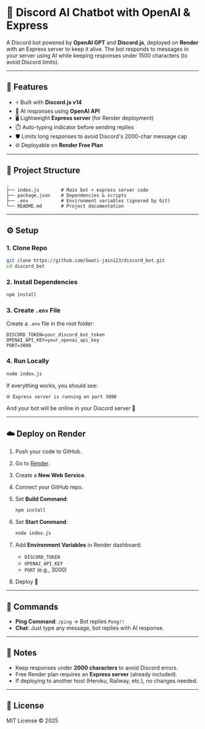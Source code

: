 
# 🤖 Discord AI Chatbot with OpenAI & Express

A Discord bot powered by **OpenAI GPT** and **Discord.js**, deployed on **Render** with an Express server to keep it alive.
The bot responds to messages in your server using AI while keeping responses under 1500 characters (to avoid Discord limits).

---

## 🚀 Features

* ⚡ Built with **Discord.js v14**
* 🧠 AI responses using **OpenAI API**
* 🖥️ Lightweight **Express server** (for Render deployment)
* ⏱️ Auto-typing indicator before sending replies
* 🛡️ Limits long responses to avoid Discord's 2000-char message cap
* 🌐 Deployable on **Render Free Plan**

---

## 📂 Project Structure

```
.
├── index.js        # Main bot + express server code
├── package.json    # Dependencies & scripts
├── .env            # Environment variables (ignored by Git)
└── README.md       # Project documentation
```

---

## ⚙️ Setup

### 1. Clone Repo

```bash
git clone https://github.com/Swati-jain123/discord_bot.git
cd discord_bot
```

### 2. Install Dependencies

```bash
npm install
```

### 3. Create `.env` File

Create a `.env` file in the root folder:

```env
DISCORD_TOKEN=your_discord_bot_token
OPENAI_API_KEY=your_openai_api_key
PORT=3000
```

### 4. Run Locally

```bash
node index.js
```

If everything works, you should see:

```
🌐 Express server is running on port 3000
```

And your bot will be online in your Discord server 🎉

---

## ☁️ Deploy on Render

1. Push your code to GitHub.
2. Go to [Render](https://render.com/).
3. Create a **New Web Service**.
4. Connect your GitHub repo.
5. Set **Build Command**:

   ```bash
   npm install
   ```
6. Set **Start Command**:

   ```bash
   node index.js
   ```
7. Add **Environment Variables** in Render dashboard:

   * `DISCORD_TOKEN`
   * `OPENAI_API_KEY`
   * `PORT` (e.g., 3000)
8. Deploy 🎉

---

## 🔧 Commands

* **Ping Command**: `/ping` → Bot replies `Pong!!`
* **Chat**: Just type any message, bot replies with AI response.

---

## 📝 Notes

* Keep responses under **2000 characters** to avoid Discord errors.
* Free Render plan requires an **Express server** (already included).
* If deploying to another host (Heroku, Railway, etc.), no changes needed.

---

## 📜 License

MIT License © 2025

